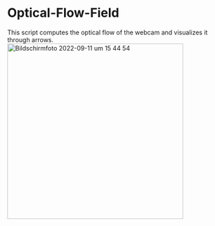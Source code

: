 # Optical-Flow-Field

This script computes the optical flow of the webcam and visualizes it through arrows.
<img width="400" alt="Bildschirmfoto 2022-09-11 um 15 44 54" src="https://user-images.githubusercontent.com/84997136/189531878-ae5efb5b-8901-4992-83c1-6bc68f038c02.png">
